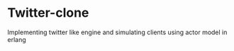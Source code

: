 # Twitter-clone
Implementing twitter like engine and simulating clients using actor model in erlang
